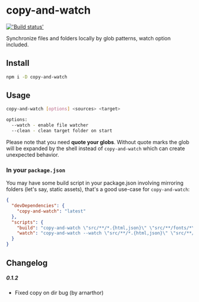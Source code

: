 # copy-and-watch

[!['Build status'][travis_image_url]][travis_page_url]

[travis_image_url]: https://api.travis-ci.org/zont/copy-and-watch.svg
[travis_page_url]: https://travis-ci.org/zont/copy-and-watch

Synchronize files and folders locally by glob patterns, watch option included.

## Install

```sh
npm i -D copy-and-watch
```

## Usage

```sh
copy-and-watch [options] <sources> <target>

options:
  --watch - enable file watcher
  --clean - clean target folder on start
```

Please note that you need **quote your globs**. Without quote marks the glob will be expanded by the shell instead of `copy-and-watch` which can create unexpected behavior.

### In your `package.json`

You may have some build script in your package.json involving mirroring folders (let's say, static assets), that's a good use-case for `copy-and-watch`:

```json
{
  "devDependencies": {
    "copy-and-watch": "latest"
  },
  "scripts": {
    "build": "copy-and-watch \"src/**/*.{html,json}\" \"src/**/fonts/*\" dist",
    "watch": "copy-and-watch --watch \"src/**/*.{html,json}\" \"src/**/{fonts,images}/*\" dist"
  }
}
```

## Changelog

##### 0.1.2
- Fixed copy on dir bug (by arnarthor)
